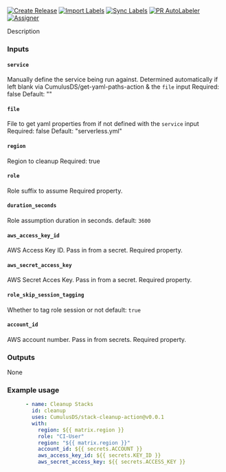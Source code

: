 [![Create Release][release-badge]][release-url]
[![Import Labels][import-labels-badge]][import-labels-url]
[![Sync Labels][sync-labels-badge]][sync-labels-url]
[![PR AutoLabeler][autolabeler-badge]][autolabeler-url]
[![Assigner][assigner-badge]][assigner-url]

Description

### Inputs
#### `service`
Manually define the service being run against.
Determined automatically if left blank via CumulusDS/get-yaml-paths-action & the `file` input
Required: false
Default: ""

#### `file`
File to get yaml properties from if not defined with the `service` input
Required: false
Default: "serverless.yml"

#### `region`
Region to cleanup
Required: true

#### `role`
Role suffix to assume
Required property.

#### `duration_seconds`
Role assumption duration in seconds.
default: `3600`

#### `aws_access_key_id`
AWS Access Key ID.  Pass in from a secret.
Required property.

#### `aws_secret_access_key`
AWS Secret Acces Key.  Pass in from a secret.
Required property.

#### `role_skip_session_tagging`
Whether to tag role session or not
default: `true`

#### `account_id`
AWS account number.  Pass in from secrets.
Required property.


### Outputs
None

### Example usage
```yaml
      - name: Cleanup Stacks
        id: cleanup
        uses: CumulusDS/stack-cleanup-action@v0.0.1
        with:
          region: ${{ matrix.region }}
          role: "CI-User"
          region: "${{ matrix.region }}"
          account_id: ${{ secrets.ACCOUNT }}
          aws_access_key_id: ${{ secrets.KEY_ID }}
          aws_secret_access_key: ${{ secrets.ACCESS_KEY }}
```

[release-badge]: https://github.com/CumulusDS/stack-cleanup-action/actions/workflows/release.yml/badge.svg
[release-url]: https://github.com/CumulusDS/stack-cleanup-action/actions/workflows/release.yml
[import-labels-badge]: https://github.com/CumulusDS/stack-cleanup-action/actions/workflows/labels_import.yml/badge.svg
[import-labels-url]: https://github.com/CumulusDS/stack-cleanup-action/actions/workflows/labels_import.yml
[sync-labels-badge]: https://github.com/CumulusDS/stack-cleanup-action/actions/workflows/labels_sync.yml/badge.svg
[sync-labels-url]: https://github.com/CumulusDS/stack-cleanup-action/actions/workflows/labels_sync.yml
[autolabeler-badge]: https://github.com/CumulusDS/stack-cleanup-action/actions/workflows/autolabeler.yml/badge.svg
[autolabeler-url]: https://github.com/CumulusDS/stack-cleanup-action/actions/workflows/autolabeler.yml
[assigner-badge]: https://github.com/CumulusDS/stack-cleanup-action/actions/workflows/assign.yml/badge.svg
[assigner-url]: https://github.com/CumulusDS/stack-cleanup-action/actions/workflows/assign.yml

